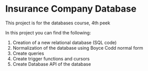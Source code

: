 # Insurance Company Database

This project is for the databases course, 4th peek

In this project you can find the following:

1) Creation of a new relational database (SQL code)
2) Normalization of the database using Boyce Codd normal form
3) Create queries
4) Create trigger functions and cursors
5) Create Database API of the database
